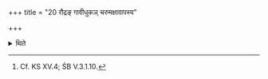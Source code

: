 +++
title = "20 रौद्रङ् गावीधुकञ् चरुमक्षावापस्य"

+++

<details><summary>थिते</summary>

20. (An offering) of Gavīdhuka-rice-pap (should be made) in honour of Rudra in the house of a dice-thrower or in the house of a cow-butcher.[^1]   

[^1]: Cf. KS XV.4; ŚB V.3.1.10. 
</details>
